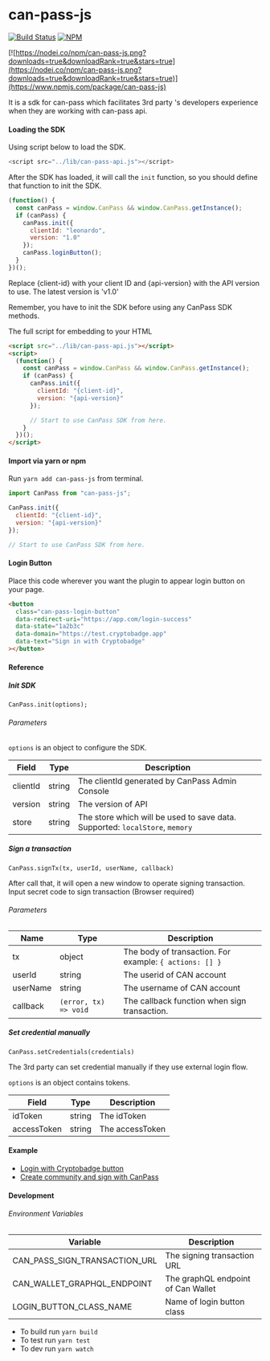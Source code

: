 # can-pass-js

[![Build Status](https://travis-ci.org/canfoundation/can-pass-js.svg?branch=master)](https://travis-ci.org/canfoundation/can-pass-js)
[![NPM](https://img.shields.io/npm/v/can-pass-js.svg)](https://www.npmjs.org/package/can-pass-js)

[![https://nodei.co/npm/can-pass-js.png?downloads=true&downloadRank=true&stars=true](https://nodei.co/npm/can-pass-js.png?downloads=true&downloadRank=true&stars=true)](https://www.npmjs.com/package/can-pass-js)

It is a sdk for can-pass which facilitates 3rd party 's developers experience when they are working with can-pass api.

#### Loading the SDK

Using script below to load the SDK.

```javascript
<script src="../lib/can-pass-api.js"></script>
```

After the SDK has loaded, it will call the `init` function, so you should define that function to init the SDK.

```javascript
(function() {
  const canPass = window.CanPass && window.CanPass.getInstance();
  if (canPass) {
    canPass.init({
      clientId: "leonardo",
      version: "1.0"
    });
    canPass.loginButton();
  }
})();
```

Replace {client-id} with your client ID and {api-version} with the API version to use. The latest version is 'v1.0'

Remember, you have to init the SDK before using any CanPass SDK methods.

The full script for embedding to your HTML

```html
<script src="../lib/can-pass-api.js"></script>
<script>
  (function() {
    const canPass = window.CanPass && window.CanPass.getInstance();
    if (canPass) {
      canPass.init({
        clientId: "{client-id}",
        version: "{api-version}"
      });

      // Start to use CanPass SDK from here.
    }
  })();
</script>
```

#### Import via yarn or npm

Run `yarn add can-pass-js` from terminal.

```javascript
import CanPass from "can-pass-js";

CanPass.init({
  clientId: "{client-id}",
  version: "{api-version}"
});

// Start to use CanPass SDK from here.
```

#### Login Button

Place this code wherever you want the plugin to appear login button on your page.

```html
<button
  class="can-pass-login-button"
  data-redirect-uri="https://app.com/login-success"
  data-state="1a2b3c"
  data-domain="https://test.cryptobadge.app"
  data-text="Sign in with Cryptobadge"
></button>
```

#### Reference

##### Init SDK

```
CanPass.init(options);
```

###### Parameters

`options` is an object to configure the SDK.

| Field    | Type   | Description                                                                  |
| -------- | ------ | ---------------------------------------------------------------------------- |
| clientId | string | The clientId generated by CanPass Admin Console                              |
| version  | string | The version of API                                                           |
| store    | string | The store which will be used to save data. Supported: `localStore`, `memory` |

##### Sign a transaction

`CanPass.signTx(tx, userId, userName, callback)`

After call that, it will open a new window to operate signing transaction. Input secret code to sign transaction (Browser required)

###### Parameters

| Name     | Type                  | Description                                             |
| -------- | --------------------- | ------------------------------------------------------- |
| tx       | object                | The body of transaction. For example: `{ actions: [] }` |
| userId   | string                | The userid of CAN account                               |
| userName | string                | The username of CAN account                             |
| callback | `(error, tx) => void` | The callback function when sign transaction.            |

##### Set credential manually

`CanPass.setCredentials(credentials)`

The 3rd party can set credential manually if they use external login flow.

`options` is an object contains tokens.

| Field       | Type   | Description     |
| ----------- | ------ | --------------- |
| idToken     | string | The idToken     |
| accessToken | string | The accessToken |

#### Example

- [Login with Cryptobadge button](http://git.baikal.io/can/can-pass-api/tree/canary/example/index.html)
- [Create community and sign with CanPass](http://git.baikal.io/can/can-pass-api/tree/canary/example/community.html)

#### Development

###### Environment Variables

| Variable                      | Description                        |
| ----------------------------- | ---------------------------------- |
| CAN_PASS_SIGN_TRANSACTION_URL | The signing transaction URL        |
| CAN_WALLET_GRAPHQL_ENDPOINT   | The graphQL endpoint of Can Wallet |
| LOGIN_BUTTON_CLASS_NAME       | Name of login button class         |

- To build run `yarn build`
- To test run `yarn test`
- To dev run `yarn watch`

